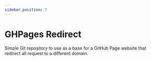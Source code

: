 ```yaml
---
sidebar_position: 7
---
```


# GHPages Redirect

Simple Git repository to use as a base for a GitHub Page website that redirect
all request to a different domain.
